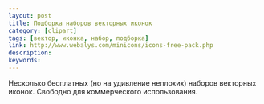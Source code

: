 ```yaml
---
layout: post
title: Подборка наборов векторных иконок
category: [clipart]
tags: [вектор, иконка, набор, подборка]
link: http://www.webalys.com/minicons/icons-free-pack.php
description:
keywords:
---
```


<p>Несколько бесплатных (но на удивление неплохих) наборов векторных иконок. Свободно для коммерческого использования.</p>
